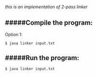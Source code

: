 ###### this is an implementation of 2-pass linker

#####Compile the program:
---------------------
Option 1: 

	$ java linker input.txt 
	
#####Run the program:
---------------------

	$ java linker input.txt
